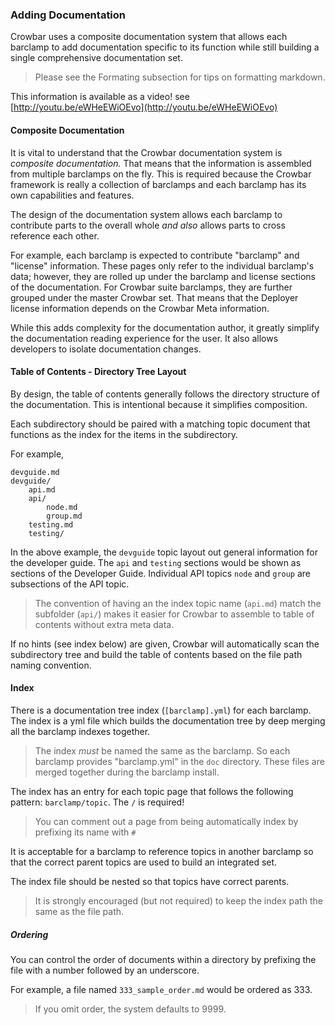 ### Adding Documentation

Crowbar uses a composite documentation system that allows each barclamp to add documentation specific to its function while still building a single comprehensive documentation set.

> Please see the Formating subsection for tips on formatting markdown.

This information is available as a video! see [http://youtu.be/eWHeEWiOEvo](http://youtu.be/eWHeEWiOEvo)

#### Composite Documentation

It is vital to understand that the Crowbar documentation system is _composite documentation._  That means that the information is assembled from multiple barclamps on the fly. This is required because the Crowbar framework is really a collection of barclamps and each barclamp has its own capabilities and features.

The design of the documentation system allows each barclamp to contribute parts to the overall whole _and also_ allows parts to cross reference each other.

For example, each barclamp is expected to contribute "barclamp" and "license" information. These pages only refer to the individual barclamp's data; however, they are rolled up under the barclamp and license sections of the documentation. For Crowbar suite barclamps, they are further grouped under the master Crowbar set. That means that the Deployer license information depends on the Crowbar Meta information.

While this adds complexity for the documentation author, it greatly simplify the documentation reading experience for the user. It also allows developers to isolate documentation changes.

#### Table of Contents - Directory Tree Layout

By design, the table of contents generally follows the directory structure of the documentation. This is intentional because it simplifies composition.

Each subdirectory should be paired with a matching topic document that functions as the index for the items in the subdirectory.

For example,

    devguide.md
    devguide/
        api.md
        api/
            node.md
            group.md
        testing.md
        testing/

In the above example, the `devguide` topic layout out general information for the developer guide. The `api` and `testing` sections would be shown as sections of the Developer Guide. Individual API topics `node` and `group` are subsections of the API topic.

> The convention of having an the index topic name (`api.md`) match the subfolder (`api/`) makes it easier for Crowbar to assemble to table of contents without extra meta data.

If no hints (see index below) are given, Crowbar will automatically scan the subdirectory tree and build the table of contents based on the file path naming convention.

#### Index
There is a documentation tree index (`[barclamp].yml`) for each barclamp. The index is a yml file which builds the documentation tree by deep merging all the barclamp indexes together.

> The index _must_ be named the same as the barclamp. So each barclamp provides "barclamp.yml" in the `doc` directory. These files are merged together during the barclamp install.

The index has an entry for each topic page that follows the following pattern: `barclamp/topic`. The `/` is required!

> You can comment out a page from being automatically index by prefixing its name with `#`

It is acceptable for a barclamp to reference topics in another barclamp so that the correct parent topics are used to build an integrated set.

The index file should be nested so that topics have correct parents.

> It is strongly encouraged (but not required) to keep the index path the same as the file path.

##### Ordering

You can control the order of documents within a directory by prefixing the file with a number followed by an underscore.

For example, a file named `333_sample_order.md` would be ordered as 333.

> If you omit order, the system defaults to 9999.

